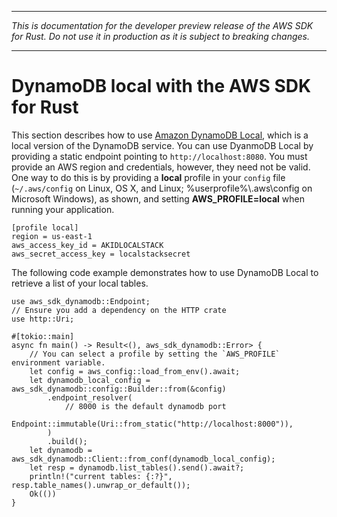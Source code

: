 --------

 *This is documentation for the developer preview release of the AWS SDK for Rust\. Do not use it in production as it is subject to breaking changes\.* 

--------

# DynamoDB local with the AWS SDK for Rust<a name="dynamodb-local"></a>

This section describes how to use [Amazon DynamoDB Local](https://docs.aws.amazon.com/amazondynamodb/latest/developerguide/DynamoDBLocal.html), which is a local version of the DynamoDB service\. You can use DyanmoDB Local by providing a static endpoint pointing to `http://localhost:8080`\. You must provide an AWS region and credentials, however, they need not be valid\. One way to do this is by providing a **local** profile in your `config` file \(`~/.aws/config` on Linux, OS X, and Linux; %userprofile%\\\.aws\\config on Microsoft Windows\), as shown, and setting **AWS\_PROFILE=local** when running your application\.

```
[profile local]
region = us-east-1
aws_access_key_id = AKIDLOCALSTACK
aws_secret_access_key = localstacksecret
```

The following code example demonstrates how to use DynamoDB Local to retrieve a list of your local tables\.

```
use aws_sdk_dynamodb::Endpoint;
// Ensure you add a dependency on the HTTP crate
use http::Uri;

#[tokio::main]
async fn main() -> Result<(), aws_sdk_dynamodb::Error> {
    // You can select a profile by setting the `AWS_PROFILE` environment variable.
    let config = aws_config::load_from_env().await;
    let dynamodb_local_config = aws_sdk_dynamodb::config::Builder::from(&config)
        .endpoint_resolver(
            // 8000 is the default dynamodb port
            Endpoint::immutable(Uri::from_static("http://localhost:8000")),
        )
        .build();
    let dynamodb = aws_sdk_dynamodb::Client::from_conf(dynamodb_local_config);
    let resp = dynamodb.list_tables().send().await?;
    println!("current tables: {:?}", resp.table_names().unwrap_or_default());
    Ok(())
}
```
